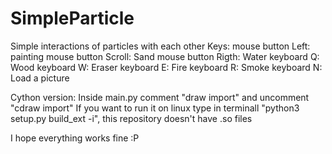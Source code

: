 # SimpleParticle
Simple interactions of particles with each other 
Keys:
  mouse button Left: painting
  mouse button Scroll: Sand
  mouse button Rigth: Water
  keyboard Q: Wood
  keyboard W: Eraser
  keyboard E: Fire
  keyboard R: Smoke
  keyboard N: Load a picture


Cython version:
  Inside main.py comment "draw import" and uncomment "cdraw import"
  If you want to run it on linux type in terminall "python3 setup.py build_ext -i", this repository doesn't have .so files

I hope everything works fine :P
